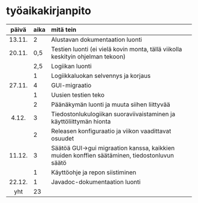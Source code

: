 # työaikakirjanpito

| päivä | aika | mitä tein  |
| :----:|:-----| :-----|
| 13.11.| 2    | Alustavan dokumentaation luonti |
| 20.11.| 0,5  | Testien luonti (ei vielä kovin monta, tällä viikolla keskityin ohjelman tekoon) |
|       | 2,5  | Logiikan luonti
|       | 1    | Logiikkaluokan selvennys ja korjaus
| 27.11.| 4    | GUI-migraatio
|       | 1    | Uusien testien teko
|       | 2    | Päänäkymän luonti ja muuta siihen liittyvää
| 4.12. | 3    | Tiedostonlukulogiikan suoraviivaistaminen ja käyttöliittymän hionta
|       | 2    | Releasen konfiguraatio ja viikon vaadittavat osuudet
| 11.12.| 3    | Säätöä GUI->gui migraation kanssa, kaikkien muiden konffien säätäminen, tiedostonluvun säätö
|       | 1    | Käyttöohje ja repon siistiminen
| 22.12.| 1	   | Javadoc-dokumentaation luonti
| yht   | 23   | | 

